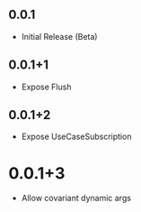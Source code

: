 ## 0.0.1

* Initial Release (Beta)

## 0.0.1+1

* Expose Flush

## 0.0.1+2

* Expose UseCaseSubscription

# 0.0.1+3

* Allow covariant dynamic args